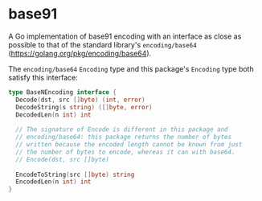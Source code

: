 # base91
A Go implementation of base91 encoding with an interface as close as possible to that of the standard library's `encoding/base64` (https://golang.org/pkg/encoding/base64).

The `encoding/base64` `Encoding` type and this package's `Encoding` type both satisfy this interface:

```go
type BaseNEncoding interface {
  Decode(dst, src []byte) (int, error)
  DecodeString(s string) ([]byte, error)
  DecodedLen(n int) int
  
  // The signature of Encode is different in this package and
  // encoding/base64: this package returns the number of bytes
  // written because the encoded length cannot be known from just
  // the number of bytes to encode, whereas it can with base64.
  // Encode(dst, src []byte)
  
  EncodeToString(src []byte) string
  EncodedLen(n int) int
}
```
